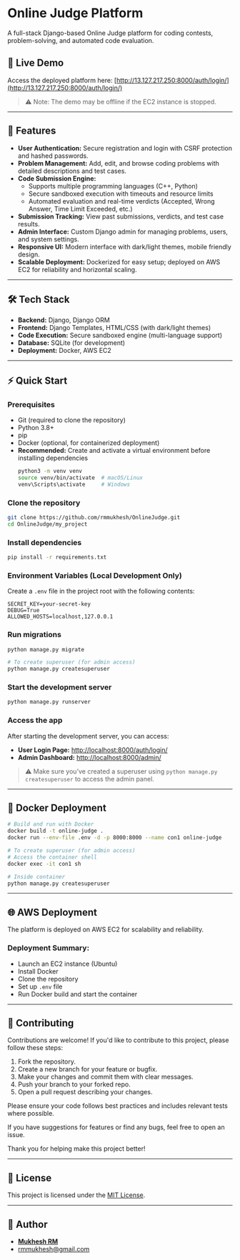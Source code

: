 # Online Judge Platform

A full-stack Django-based Online Judge platform for coding contests, problem-solving, and automated code evaluation.

## 🚀 Live Demo

Access the deployed platform here: [http://13.127.217.250:8000/auth/login/](http://13.127.217.250:8000/auth/login/)
> ⚠️ Note: The demo may be offline if the EC2 instance is stopped.

---

## 📝 Features

- **User Authentication:**
  Secure registration and login with CSRF protection and hashed passwords.
- **Problem Management:**
  Add, edit, and browse coding problems with detailed descriptions and test cases.
- **Code Submission Engine:** 
  - Supports multiple programming languages (C++, Python)
  - Secure sandboxed execution with timeouts and resource limits
  - Automated evaluation and real-time verdicts (Accepted, Wrong Answer, Time Limit Exceeded, etc.)
- **Submission Tracking:**
  View past submissions, verdicts, and test case results.
- **Admin Interface:**
  Custom Django admin for managing problems, users, and system settings.
- **Responsive UI:**
   Modern interface with dark/light themes, mobile friendly design.
- **Scalable Deployment:**
  Dockerized for easy setup; deployed on AWS EC2 for reliability and horizontal scaling.

---

## 🛠️ Tech Stack

- **Backend:** Django, Django ORM
- **Frontend:** Django Templates, HTML/CSS (with dark/light themes)
- **Code Execution:** Secure sandboxed engine (multi-language support)
- **Database:** SQLite (for development)
- **Deployment:** Docker, AWS EC2

---

## ⚡ Quick Start

### Prerequisites

- Git (required to clone the repository)
- Python 3.8+
- pip
- Docker (optional, for containerized deployment)
- **Recommended:** Create and activate a virtual environment before installing dependencies
  ```bash
  python3 -m venv venv
  source venv/bin/activate  # macOS/Linux
  venv\Scripts\activate     # Windows
  ```

### Clone the repository

```bash
git clone https://github.com/rmmukhesh/OnlineJudge.git
cd OnlineJudge/my_project
```

### Install dependencies

```bash
pip install -r requirements.txt
```

### Environment Variables (Local Development Only) 

Create a `.env` file in the project root with the following contents:

```env
SECRET_KEY=your-secret-key
DEBUG=True
ALLOWED_HOSTS=localhost,127.0.0.1
```

### Run migrations

```bash
python manage.py migrate

# To create superuser (for admin access)
python manage.py createsuperuser
```

### Start the development server

```bash
python manage.py runserver
```

### Access the app

After starting the development server, you can access:

- **User Login Page:** [http://localhost:8000/auth/login/](http://localhost:8000/auth/login/)
- **Admin Dashboard:** [http://localhost:8000/admin/](http://localhost:8000/admin/)

> ⚠️ Make sure you’ve created a superuser using `python manage.py createsuperuser` to access the admin panel.

---

## 🐳 Docker Deployment

```bash
# Build and run with Docker
docker build -t online-judge .
docker run --env-file .env -d -p 8000:8000 --name con1 online-judge

# To create superuser (for admin access)
# Access the container shell
docker exec -it con1 sh

# Inside container
python manage.py createsuperuser
```

---

## 🌐 AWS Deployment

The platform is deployed on AWS EC2 for scalability and reliability.

### Deployment Summary:
- Launch an EC2 instance (Ubuntu)
- Install Docker
- Clone the repository
- Set up `.env` file
- Run Docker build and start the container

---

## 🤝 Contributing

Contributions are welcome! If you'd like to contribute to this project, please follow these steps:

1. Fork the repository.
2. Create a new branch for your feature or bugfix.
3. Make your changes and commit them with clear messages.
4. Push your branch to your forked repo.
5. Open a pull request describing your changes.

Please ensure your code follows best practices and includes relevant tests where possible.

If you have suggestions for features or find any bugs, feel free to open an issue.

Thank you for helping make this project better!

---

## 📄 License

This project is licensed under the [MIT License](./LICENSE).

---

## 👤 Author

- **[Mukhesh RM](https://www.linkedin.com/in/mukhesh-rm-4a2a25322/)**
- [rmmukhesh@gmail.com](mailto:rmmukhesh@gmail.com)